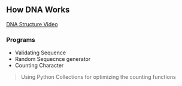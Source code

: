  ## How DNA Works 
 
 [DNA Structure Video](https://www.youtube.com/watch?v=o_-6JXLYS-k&t=0s)

 ### Programs
 - Validating Sequence
 - Random Sequecnce generator
 - Counting Character

> Using Python Collections for optimizing the counting functions
